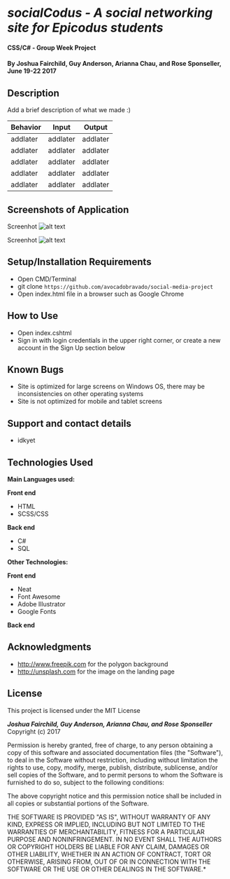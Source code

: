 # _socialCodus - A social networking site for Epicodus students_

#### CSS/C# - Group Week Project

#### By **Joshua Fairchild, Guy Anderson, Arianna Chau, and Rose Sponseller, June 19-22 2017**

## Description

Add a brief description of what we made :)

 | Behavior                                                  |  Input | Output    |
 | --------------------------------------------------------- | ------ | --------- |
 | addlater    | addlater | addlater |
 | addlater    | addlater | addlater |
 | addlater    | addlater | addlater |
 | addlater    | addlater | addlater |
 | addlater    | addlater | addlater |


## Screenshots of Application

Screenhot
![alt text](https://github.com/avocadobravado/social-media-project/blob/master/img/scs01.png?raw=true)

Screenhot
![alt text](https://github.com/avocadobravado/social-media-project/blob/master/img/scs02.png?raw=true)

## Setup/Installation Requirements

* Open CMD/Terminal
* git clone `https://github.com/avocadobravado/social-media-project`
* Open index.html file in a browser such as Google Chrome

## How to Use

* Open index.cshtml
* Sign in with login credentials in the upper right corner, or create a new account in the Sign Up section below

## Known Bugs

* Site is optimized for large screens on Windows OS, there may be inconsistencies on other operating systems
* Site is not optimized for mobile and tablet screens

## Support and contact details

* idkyet

## Technologies Used

**Main Languages used:**

**Front end**
* HTML
* SCSS/CSS

**Back end**
* C#
* SQL

**Other Technologies:**

**Front end**
* Neat
* Font Awesome
* Adobe Illustrator
* Google Fonts

**Back end**

## Acknowledgments

* http://www.freepik.com for the polygon background
* http://unsplash.com for the image on the landing page

## License

This project is licensed under the MIT License

**_Joshua Fairchild, Guy Anderson, Arianna Chau, and Rose Sponseller_** Copyright (c) 2017

Permission is hereby granted, free of charge, to any person obtaining a copy of this software and associated documentation files (the "Software"), to deal in the Software without restriction, including without limitation the rights to use, copy, modify, merge, publish, distribute, sublicense, and/or sell copies of the Software, and to permit persons to whom the Software is furnished to do so, subject to the following conditions:

The above copyright notice and this permission notice shall be included in all copies or substantial portions of the Software.

THE SOFTWARE IS PROVIDED "AS IS", WITHOUT WARRANTY OF ANY KIND, EXPRESS OR IMPLIED, INCLUDING BUT NOT LIMITED TO THE WARRANTIES OF MERCHANTABILITY, FITNESS FOR A PARTICULAR PURPOSE AND NONINFRINGEMENT. IN NO EVENT SHALL THE AUTHORS OR COPYRIGHT HOLDERS BE LIABLE FOR ANY CLAIM, DAMAGES OR OTHER LIABILITY, WHETHER IN AN ACTION OF CONTRACT, TORT OR OTHERWISE, ARISING FROM, OUT OF OR IN CONNECTION WITH THE SOFTWARE OR THE USE OR OTHER DEALINGS IN THE SOFTWARE.*
